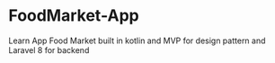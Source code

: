 # FoodMarket-App
Learn App Food Market built in kotlin and MVP for design pattern and Laravel 8 for backend
